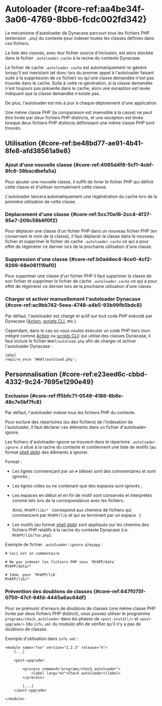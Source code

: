 # Autoloader {#core-ref:aa4be34f-3a06-4769-8bb6-fcdc002fd342}

Le mécanisme d'autoloader de Dynacase parcourt tous les fichiers PHP (extension
`.php`) du contexte pour indexer toutes les classes définies dans ces fichiers.

La liste des classes, avec leur fichier source d'inclusion, est alors stockée
dans le fichier `.autoloader.cache` à la racine du contexte Dynacase.

Le fichier de cache `.autoloader.cache` est automatiquement re-généré lorsqu'il
est inexistant (et donc lors du premier appel à l'autoloader faisant suite à la
suppression de ce fichier) ou qu'une classe demandée n'est pas trouvée dans le
cache. Suite à cette re-génération, si la classe demandée n'est toujours pas
présente dans le cache, alors une exception est levée indiquant que la classe
demandée n'existe pas.

De plus, l'autoloader est mis à jour à chaque déploiement d'une application.

Une même classe PHP (la comparaison est insensible à la casse) ne peut être
livrée par deux fichiers PHP distincts, et une exception est levée lorsque deux
fichiers PHP distincts définissant une même classe PHP sont trouvés.

## Utilisation {#core-ref:be48bd77-ae91-4b41-8fe8-afd38561a9e8}

### Ajout d'une nouvelle classe {#core-ref:4065d4f8-5cf1-4cbf-8fc6-38bacdbefa5a}

Pour ajouter une nouvelle classe, il suffit de livrer le fichier PHP qui définit
cette classe et d'utiliser normalement cette classe.

L'autoloader lancera automatiquement une régénération du cache lors de la
première utilisation de cette classe.

### Déplacement d'une classe {#core-ref:5cc70a16-2cc4-4f37-95e7-209c59b6f0f2}

Pour déplacer une classe d'un fichier PHP dans un nouveau fichier PHP (en
conservant le nom de la classe), il faut déplacer la classe dans le nouveau
fichier et supprimer le fichier de cache `.autoloader.cache` ce qui a pour
effet de régénérer ce dernier lors de la prochaine utilisation d'une classe.

### Suppression d'une classe {#core-ref:b0ad4ec4-8ce0-4cf2-9269-68e081119af0}

Pour supprimer une classe d'un fichier PHP il faut supprimer la classe de son
fichier et supprimer le fichier de cache `.autoloader.cache` ce qui a pour
effet de régénérer ce dernier lors de la prochaine utilisation d'une classe.

### Charger et activer manuellement l'autoloader Dynacase {#core-ref:ac9bb742-5eea-4748-a4b5-93b99fb5bdc8}

Par défaut, l'autoloader est chargé et actif sur tout code PHP exécuté par
Dynacase ([Action][action], [scripts CLI][scripts_cli], etc.).

Cependant, dans le cas où vous voulez exécuter un code PHP tiers (non intégré
comme [Action][action] ou [scripts CLI][scripts_cli]) qui utilise des
classes Dynacase, il faut inclure le fichier `WHAT/autoload.php` afin de charger
et activer l'autoloader Dynacase :

    [php]
    require_once 'WHAT/autoload.php';

## Personnalisation {#core-ref:e23eed6c-cbbd-4332-9c24-7695e1290e49}

### Exclusion {#core-ref:ff5bfc71-0548-4186-8b8e-48c7e5bf7fc8}

Par défaut, l'autoloader indexe tous les fichiers PHP du contexte.

Pour exclure des répertoires (ou des fichiers) de l'indexation de l'autoloader,
il faut déclarer ces éléments dans un fichier d'autoloader-ignore.

Les fichiers d'autoloader-ignore se trouvent dans le répertoire
`.autoloader-ignore.d` situé à la racine du contexte et contiennent une liste de
motifs (au format [shell glob][fnmatch]) des éléments à ignorer.

Format :

*   Les lignes commençant par un `#` (dièse) sont des commentaires et sont
    ignorés ;
    
*   Les lignes vides ou ne contenant que des espaces sont ignorés ;
    
*   Les espaces en début et en fin de motif sont conservés et interprétés comme
    tels lors de la correspondance avec les fichiers.
    
    Ainsi, `MYAPP/lib/* ` correspond aux chemins de fichiers qui commencent par
    `MYAPP/lib` et qui se terminent par un espace ` `).
    
*   Les motifs (au format [shell glob][fnmatch]) sont appliqués sur les chemins
    des fichiers PHP relatifs à la racine du contexte Dynacase (i.e.
    `MYAPP/lib/foo.php`).

Exemple de fichier `.autoloader-ignore.d/myapp` :

    # Ceci est un commentaire
    
    # Ne pas indexer les fichiers PHP sous `MYAPP/data`
    MYAPP/data/*
    
    # Idem. pour `MYAPP/lib`
    MYAPP/lib/*

### Prévention des doublons de classes {#core-ref:647f075f-0750-47cf-94fd-4445a6ac64df}

Pour se prémunir d'erreurs de doublons de classes (une même classe PHP livrée
par deux fichiers PHP distinct), vous pouvez utiliser le programme
`programs/check_autoloader` dans les phases de `<post-install/>` et
`<post-upgrade/>` (du `info.xml` du module) afin de vérifier qu'il n'y a pas de
doublons de classes.

Exemple d'utilisation dans `info.xml` :

    <module name="foo" version="1.2.3" release="4">
        [...]
        
        <post-upgrade>
    
            <process command="programs/check_autoloader">
                <label lang="en">Check autoloader</label>
            </process>
    
            [...]
        </post-upgrade>
    
    </module>

<!-- links -->
[fnmatch]: http://docs.php.net/manual/en/function.fnmatch.php
[action]: #core-ref:e67d8aeb-939c-46e3-9be8-6fc3ba75ebc2
[scripts_cli]: #core-ref:1566c46d-a53d-44cf-8c3f-0d0e21c0b117